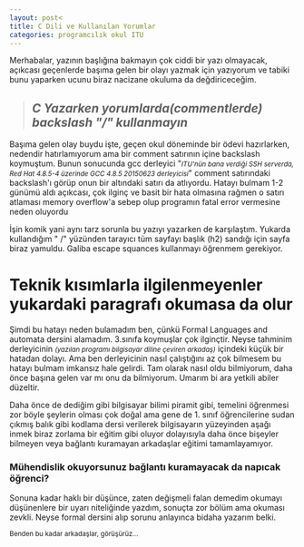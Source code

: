 ```yaml
---
layout: post<
title: C Dili ve Kullanılan Yorumlar
categories: programcılık okul ITU
---
```


<p>Merhabalar, yazının başlığına bakmayın çok ciddi bir yazı olmayacak, açıkcası geçenlerde başıma gelen bir olayı yazmak için yazıyorum ve tabiki bunu yaparken ucunu biraz nacizane okuluma da değdiriceceğim.</p>

<blockquote><i><h2>C Yazarken yorumlarda(commentlerde) backslash "&#47;" kullanmayın</h2></i></blockquote>

<p> Başıma gelen olay buydu işte, geçen okul döneminde bir ödevi hazırlarken, nedendir hatırlamıyorum ama bir comment satırının içine backslash koymuştum. Bunun sonucunda gcc derleyici "<small><i>ITU'nün bana verdiği SSH serverda, Red Hat 4.8.5-4 üzerinde GCC 4.8.5 20150623 derleyicisi</i></small>" comment satırındaki backslash'ı görüp onun bir altındaki satırı da atlıyordu. Hatayı bulmam 1-2 günümü aldı açıkcası, çok ilginç ve basit bir hata olmasına rağmen o satırı atlaması memory overflow'a sebep olup programın fatal error vermesine neden oluyordu</p>

<p>İşin komik yani aynı tarz sorunla bu yazıyı yazarken de karşılaştım. Yukarda kullandığım "	&#47;" yüzünden tarayıcı tüm sayfayı başlık (h2) sandığı için sayfa biraz yamuldu. Galiba escape squances kullanmayı öğrenmem gerekiyor.</p>

<h1>Teknik kısımlarla ilgilenmeyenler yukardaki paragrafı okumasa da olur</h1>

<p>Şimdi bu hatayı neden bulamadım ben, çünkü Formal Languages and automata dersini alamadım. 3.sınıfa koymuşlar çok ilginçtir. Neyse tahminim derleyicinin <small><i>(yazılan programı bilgisayar diline çeviren arkadaş)</i></small> içindeki küçük bir hatadan dolayı. Ama ben derleyicinin nasıl çalıştığını az çok bilmesem bu hatayı bulmam imkansız hale gelirdi. Tam olarak nasıl oldu bilmiyorum, daha önce başına gelen var mı onu da bilmiyorum. Umarım bi ara yetkili abiler düzeltir.</p>
<p>Daha önce de dediğim gibi bilgisayar bilimi piramit gibi, temelini öğrenmesi zor böyle şeylerin olması çok doğal ama gene de 1. sınıf öğrencilerine sudan çıkmış balık gibi kodlama dersi verilerek bilgisayarın yüzeyinden aşağı inmek biraz zorlama bir eğitim gibi oluyor dolayısıyla daha önce bişeyler bilmeyen veya bağlantı kuramayan arkadaşlar eğitimi tamamlayamıyor.</p>

<h3>Mühendislik okuyorsunuz bağlantı kuramayacak da napıcak öğrenci?</h3>
<p>Sonuna kadar haklı bir düşünce, zaten değişmeli falan demedim okumayı düşünenlere bir uyarı niteliğinde yazdım, sonuçta zor bölüm ama okuması zevkli. Neyse formal dersini alıp sorunu anlayınca bidaha yazarım belki.</p>

<small>Benden bu kadar arkadaşlar, görüşürüz...</small>